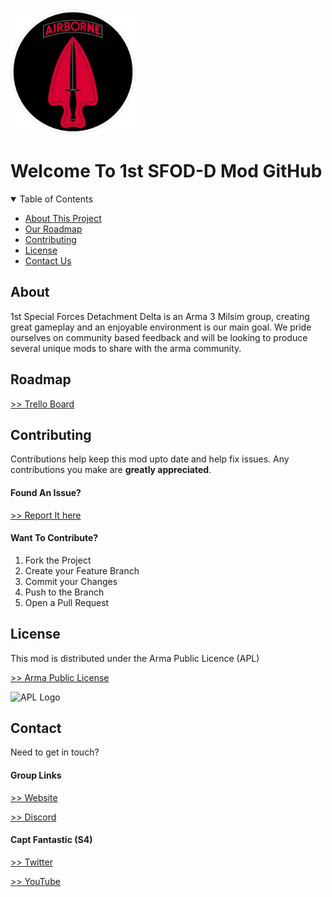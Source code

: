 <img src="https://github.com/CapFantastic/1SFOD-D/blob/main/Docs/cf_sfodd_logo.png" alt="SFOD-D Logo" width="200px" height="200px">

# Welcome To 1st SFOD-D Mod GitHub



<details open="open">
    <summary>Table of Contents</summary>
    <ul>
        <li><a href="#about">About This Project</a></li>
        <li><a href="#roadmap">Our Roadmap</a></li>
        <li><a href="#contributing">Contributing</a></li>
        <li><a href="#license">License</a></li>
        <li><a href="#contact">Contact Us</a></li>
    </ul>
</details>



## About
1st Special Forces Detachment Delta is an Arma 3 Milsim group, creating great gameplay and an enjoyable environment is our main goal. 
We pride ourselves on community based feedback and will be looking to produce several unique mods to share with the arma community.


## Roadmap
[>> Trello Board](https://trello.com/b/DwQiaxSg/1st-sfod-d-custom-mod)


## Contributing
Contributions help keep this mod upto date and help fix issues. Any contributions you make are **greatly appreciated**.

#### Found An Issue?
[>> Report It here](https://github.com/CapFantastic/1SFOD-D/issues)

#### Want To Contribute?
1. Fork the Project
1. Create your Feature Branch
1. Commit your Changes
1. Push to the Branch
1. Open a Pull Request


## License
This mod is distributed under the Arma Public Licence (APL)

[>> Arma Public License](https://www.bohemia.net/community/licenses/arma-public-license)

<img src="https://www.bohemia.net/assets/img/licenses/APL.png" alt="APL Logo">

## Contact
Need to get in touch?

#### Group Links
[>> Website](https://a3delta.com/)

[>> Discord](https://discord.gg/H3rQEUq72d)


#### Capt Fantastic (S4)
[>> Twitter](https://twitter.com/OfCaptFantastic)

[>> YouTube](https://www.youtube.com/channel/UCO1jTSQNrgNhHv266QCGx-A)
